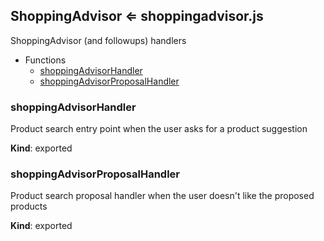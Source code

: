 <a name="ShoppingAdvisor"></a>

## ShoppingAdvisor ⇐ shoppingadvisor.js

ShoppingAdvisor (and followups) handlers

* Functions
    * [shoppingAdvisorHandler](#shoppingAdvisorHandler)
    * [shoppingAdvisorProposalHandler](#shoppingAdvisorProposalHandler)

<a name="shoppingAdvisorHandler"></a>

### shoppingAdvisorHandler
Product search entry point when the user asks for a product suggestion

**Kind**: exported

<a name="shoppingAdvisorProposalHandler"></a>

### shoppingAdvisorProposalHandler
Product search proposal handler when the user doesn't like the proposed products

**Kind**: exported